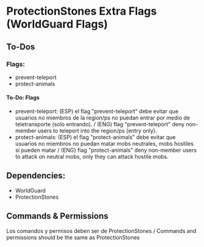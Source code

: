 # ProtectionStones Extra Flags (WorldGuard Flags)
## To-Dos
### Flags:
* prevent-teleport
* protect-animals

#### To-Do: Flags
* prevent-teleport: (ESP) el flag "prevent-teleport" debe evitar que usuarios no miembros de la region/ps no puedan entrar por medio de teletransporte (solo entrando). / (ENG) flag "prevent-teleport" deny non-member users to teleport into the region/ps (entry only). 
* protect-animals: (ESP) el flag "protect-animals" debe evitar que usuarios no miembros no puedan matar mobs neutrales, mobs hostiles si pueden matar / (ENG) flag "protect-animals" deny non-member users to attack on neutral mobs, only they can attack hostile mobs.

## Dependencies:
* WorldGuard
* ProtectionStones

## Commands & Permissions
Los comandos y permisos deben ser de ProtectionStones / Commands and permissions should be the same as ProtectionStones
